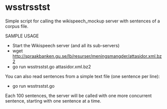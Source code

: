 # wsstrsstst
Simple script for calling the wikispeech_mockup server with sentences of a corpus file.


SAMPLE USAGE

* Start the Wikispeech server (and all its sub-servers)
* wget http://spraakbanken.gu.se/lb/resurser/meningsmangder/attasidor.xml.bz2
* go run wsstrsstst.go attasidor.xml.bz2

You can also read sentences from a simple text file (one sentence per line):

* go run wsstrsstst.go <text file>


Each 100 sentences, the server will be called with one more concurrent sentence, starting with one sentence at a time.
